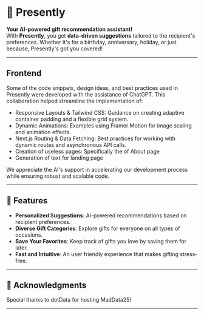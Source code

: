 # 🎁 Presently

**Your AI-powered gift recommendation assistant!**  
With **Presently**, you get **data-driven suggestions** tailored to the recipient's preferences. Whether it's for a birthday, anniversary, holiday, or just because, Presently's got you covered!

---

## Frontend
Some of the code snippets, design ideas, and best practices used in Presently were developed with the assistance of ChatGPT. This collaboration helped streamline the implementation of:

- Responsive Layouts & Tailwind CSS: Guidance on creating adaptive container padding and a flexible grid system.
- Dynamic Animations: Examples using Framer Motion for image scaling and animation effects.
- Next.js Routing & Data Fetching: Best practices for working with dynamic routes and asynchronous API calls.
- Creation of useless pages: Specifically the of About page
- Generation of text for landing page

We appreciate the AI's support in accelerating our development process while ensuring robust and scalable code.

---

## 🌟 Features

- **Personalized Suggestions**: AI-powered recommendations based on recipient preferences.
- **Diverse Gift Categories**: Explore gifts for everyone on all types of occasions.
- **Save Your Favorites**: Keep track of gifts you love by saving them for later.
- **Fast and Intuitive**: An user friendly experience that makes gifting stress-free.

---

## 🙌 Acknowledgments

Special thanks to dotData for hosting MadData25!

---

